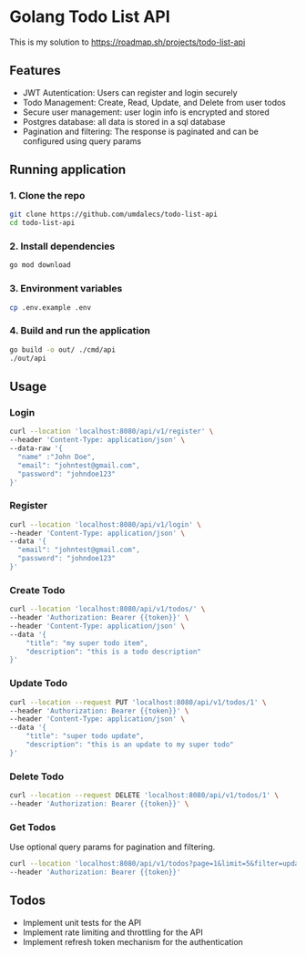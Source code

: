 # Golang Todo List API

This is my solution to https://roadmap.sh/projects/todo-list-api

## Features

- JWT Autentication: Users can register and login securely
- Todo Management: Create, Read, Update, and Delete from user todos
- Secure user management: user login info is encrypted and stored
- Postgres database: all data is stored in a sql database
- Pagination and filtering: The response is paginated and can be configured using query params

## Running application

### 1. Clone the repo

```bash
git clone https://github.com/umdalecs/todo-list-api
cd todo-list-api
```

### 2. Install dependencies

```bash
go mod download
```

### 3. Environment variables

```bash
cp .env.example .env
```

### 4. Build and run the application

```bash
go build -o out/ ./cmd/api
./out/api
```

## Usage

### Login

```bash
curl --location 'localhost:8080/api/v1/register' \
--header 'Content-Type: application/json' \
--data-raw '{
  "name" :"John Doe",
  "email": "johntest@gmail.com",
  "password": "johndoe123"
}'
```

### Register

```bash
curl --location 'localhost:8080/api/v1/login' \
--header 'Content-Type: application/json' \
--data '{
  "email": "johntest@gmail.com",
  "password": "johndoe123"
}'
```

### Create Todo

```bash
curl --location 'localhost:8080/api/v1/todos/' \
--header 'Authorization: Bearer {{token}}' \
--header 'Content-Type: application/json' \
--data '{
    "title": "my super todo item",
    "description": "this is a todo description"
}'
```

### Update Todo

```bash
curl --location --request PUT 'localhost:8080/api/v1/todos/1' \
--header 'Authorization: Bearer {{token}}' \
--header 'Content-Type: application/json' \
--data '{
    "title": "super todo update",
    "description": "this is an update to my super todo"
}'
```

### Delete Todo

```bash
curl --location --request DELETE 'localhost:8080/api/v1/todos/1' \
--header 'Authorization: Bearer {{token}}' \
```

### Get Todos

Use optional query params for pagination and filtering.

```bash
curl --location 'localhost:8080/api/v1/todos?page=1&limit=5&filter=updated&sort=title' \
--header 'Authorization: Bearer {{token}}'
```

## Todos

- Implement unit tests for the API
- Implement rate limiting and throttling for the API
- Implement refresh token mechanism for the authentication
